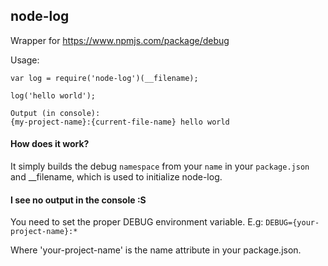 ## node-log

Wrapper for https://www.npmjs.com/package/debug

Usage:
```
var log = require('node-log')(__filename);

log('hello world');

Output (in console):
{my-project-name}:{current-file-name} hello world
```

#### How does it work?
It simply builds the debug `namespace` from your `name` in your `package.json` and __filename, which is used to initialize node-log.

#### I see no output in the console :S

You need to set the proper DEBUG environment variable. E.g:
`DEBUG={your-project-name}:*`

Where 'your-project-name' is the name attribute in your package.json.
